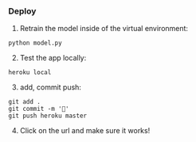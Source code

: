 ### Deploy

1. Retrain the model inside of the virtual environment:

```
python model.py
```

2. Test the app locally:

```
heroku local
```

3. add, commit push:

```
git add .
git commit -m '🚀'
git push heroku master
```

4. Click on the url and make sure it works!
